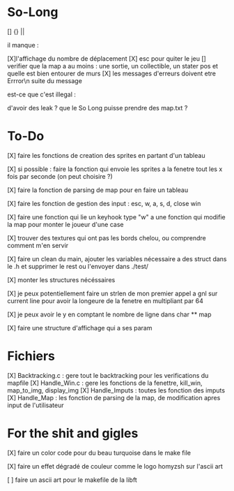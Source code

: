 # So-Long

[]
{}
||


il manque :

[X]l'affichage du nombre de déplacement
[X] esc pour quiter le jeu 
[] verifier que la map a au moins : une sortie, un collectible, un stater pos et quelle est bien entourer de murs 
[X] les messages d'erreurs doivent etre Errror\n suite du message


est-ce que c'est illegal :

d'avoir des leak ?
que le So Long puisse prendre des map.txt ?
 
# To-Do #


[X]    faire les fonctions de creation des sprites en partant d'un tableau

[X]    si possible : faire la fonction qui envoie les sprites a la fenetre tout les x fois par seconde (on peut choisire ?)

[X]     faire la fonction de parsing de map pour en faire un tableau

[X]    faire les fonction de gestion des input : esc, w, a, s, d, close win

[X]    faire une fonction qui lie un keyhook type "w" a une fonction qui modifie la map pour monter le joueur d'une case

[X]    trouver des textures qui ont pas les bords chelou, ou comprendre comment m'en servir

[X]    faire un clean du main, ajouter les variables nécessaire a des struct dans le .h et supprimer le rest ou l'envoyer dans ./test/

[X]    monter les structures nécéssaires

[X]    je peux potentiellement faire un strlen de mon premier appel a gnl sur current line pour avoir la longeure de la fenetre en multipliant par 64

[X]    je peux avoir le y en comptant le nombre de ligne dans char ** map

[X]    faire une structure d'affichage qui a ses param


# Fichiers #

[X] Backtracking.c : gere tout le backtracking pour les verifications du mapfile
[X] Handle_Win.c :  gere les fonctions de la fenettre, kill_win, map_to_img, display_img
[X] Handle_Imputs : toutes les fonction des imputs
[X] Handle_Map :    les fonction de parsing de la map, de modification apres input de l'utilisateur   

# For the shit and gigles #

[X]    faire un color code pour du beau turquoise dans le make file

[X]    faire un effet dégradé de couleur comme le logo homyzsh sur l'ascii art

[ ]   faire un ascii art pour le makefile de la libft


